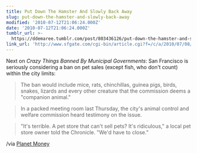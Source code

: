 ```yaml
---
title: Put Down The Hamster And Slowly Back Away
slug: put-down-the-hamster-and-slowly-back-away
modified: '2010-07-12T21:06:24.000Z'
date: '2010-07-12T21:06:24.000Z'
tumblr_url: >-
  https://ddemaree.tumblr.com/post/803436126/put-down-the-hamster-and-slowly-back-away
link_url: 'http://www.sfgate.com/cgi-bin/article.cgi?f=/c/a/2010/07/08/MN9L1EAT90.DTL'
---
```

Next on _Crazy Things Banned By Municipal Governments_: San Francisco is seriously considering a ban on pet sales (except fish, who don't count) within the city limits:

> The ban would include mice, rats, chinchillas, guinea pigs, birds, snakes, lizards and every other creature that the commission deems a "companion animal."

> In a packed meeting room last Thursday, the city's animal control and welfare commission heard testimony on the issue.

> "It's terrible. A pet store that can't sell pets? It's ridiculous," a local pet store owner told the Chronicle. "We'd have to close."

/via [Planet Money](http://www.npr.org/blogs/money/2010/07/12/128468316/san-francisco-plots-a-war-on-pets)
